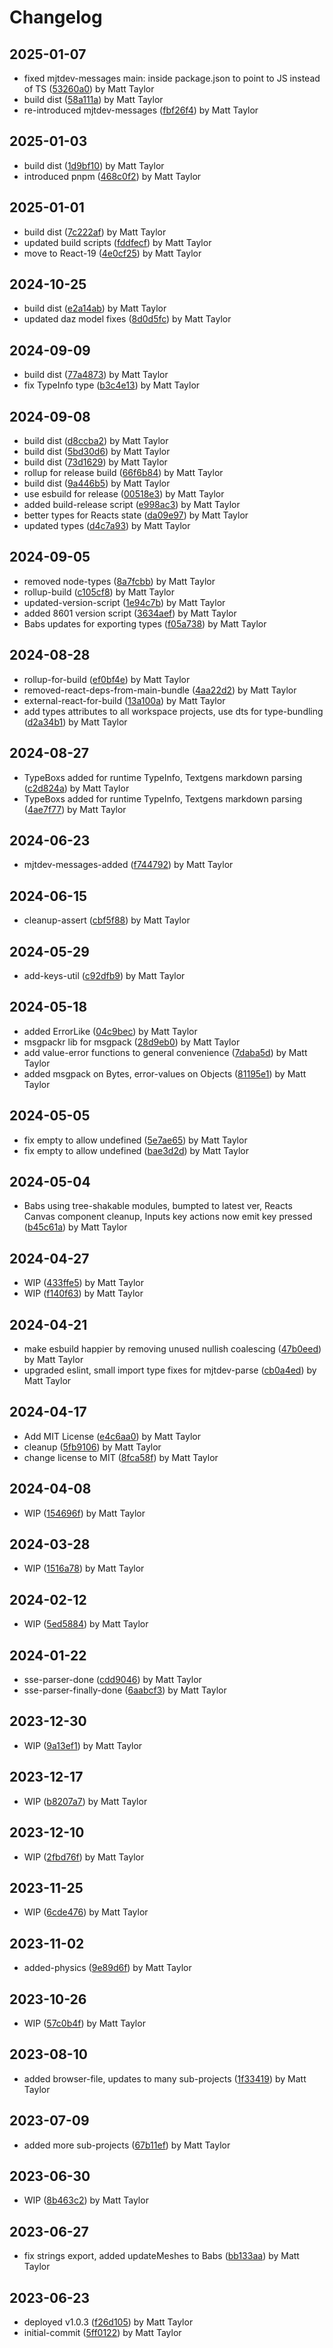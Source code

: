 # Changelog


## 2025-01-07
- fixed mjtdev-messages main: inside package.json to point to JS instead of TS ([53260a0](https://github.com/matthewjosephtaylor/avatar-3d/commit/53260a02a8570adf72f8120f247dbbbdf886b2e6)) by Matt Taylor
- build dist ([58a111a](https://github.com/matthewjosephtaylor/avatar-3d/commit/58a111a0afd39c0e3931f09fc27ed17b7d313223)) by Matt Taylor
- re-introduced mjtdev-messages ([fbf26f4](https://github.com/matthewjosephtaylor/avatar-3d/commit/fbf26f47fe8786d0eaa1075ee9d3ded0432f80c4)) by Matt Taylor

## 2025-01-03
- build dist ([1d9bf10](https://github.com/matthewjosephtaylor/avatar-3d/commit/1d9bf10635b922ab34caf367bc9ba8f0beb51b8a)) by Matt Taylor
- introduced pnpm ([468c0f2](https://github.com/matthewjosephtaylor/avatar-3d/commit/468c0f2d68fcd01105e6419b206bf6a7653fc445)) by Matt Taylor

## 2025-01-01
- build dist ([7c222af](https://github.com/matthewjosephtaylor/avatar-3d/commit/7c222aff0e49459f869aa5ddd197c87698f4f238)) by Matt Taylor
- updated build scripts ([fddfecf](https://github.com/matthewjosephtaylor/avatar-3d/commit/fddfecfff91e83825bdaec92a34521fb3d1a9dec)) by Matt Taylor
- move to React-19 ([4e0cf25](https://github.com/matthewjosephtaylor/avatar-3d/commit/4e0cf2587185763f6e350c108991c872d41da907)) by Matt Taylor

## 2024-10-25
- build dist ([e2a14ab](https://github.com/matthewjosephtaylor/avatar-3d/commit/e2a14ab331d38a15a9710baf13396fadd04a63dd)) by Matt Taylor
- updated daz model fixes ([8d0d5fc](https://github.com/matthewjosephtaylor/avatar-3d/commit/8d0d5fc7a9f5c0a5dfb4db227d1989f11e2eaa74)) by Matt Taylor

## 2024-09-09
- build dist ([77a4873](https://github.com/matthewjosephtaylor/avatar-3d/commit/77a4873dc1be8b4753534485fd0a6a1ae40dde59)) by Matt Taylor
- fix TypeInfo type ([b3c4e13](https://github.com/matthewjosephtaylor/avatar-3d/commit/b3c4e13f937615e21dceabc6fd8d258c26f29a81)) by Matt Taylor

## 2024-09-08
- build dist ([d8ccba2](https://github.com/matthewjosephtaylor/avatar-3d/commit/d8ccba2a8a400428143bbbeb941701449d5b3a83)) by Matt Taylor
- build dist ([5bd30d6](https://github.com/matthewjosephtaylor/avatar-3d/commit/5bd30d6ba673f05569c92c02afa5aa457715bfa0)) by Matt Taylor
- build dist ([73d1629](https://github.com/matthewjosephtaylor/avatar-3d/commit/73d162976bc2b184ac1b301f8d073ebc75627e92)) by Matt Taylor
- rollup for release build ([66f6b84](https://github.com/matthewjosephtaylor/avatar-3d/commit/66f6b8460a43cffdab59054eb50e5b2bc26958eb)) by Matt Taylor
- build dist ([9a446b5](https://github.com/matthewjosephtaylor/avatar-3d/commit/9a446b58fc525bec245123e9f6657426553e58c8)) by Matt Taylor
- use esbuild for release ([00518e3](https://github.com/matthewjosephtaylor/avatar-3d/commit/00518e323df97ce5221e5c7f441e7a44d6ba3d22)) by Matt Taylor
- added build-release script ([e998ac3](https://github.com/matthewjosephtaylor/avatar-3d/commit/e998ac3b51073f2697e7b33699595265b7d6406f)) by Matt Taylor
- better types for Reacts state ([da09e97](https://github.com/matthewjosephtaylor/avatar-3d/commit/da09e97541c980c33794e4a730af7fbbaf1c83d5)) by Matt Taylor
- updated types ([d4c7a93](https://github.com/matthewjosephtaylor/avatar-3d/commit/d4c7a93ee485fb31adf743729e3a3ecd61d2ce90)) by Matt Taylor

## 2024-09-05
- removed node-types ([8a7fcbb](https://github.com/matthewjosephtaylor/avatar-3d/commit/8a7fcbb0f924bfd913f62d5bfad46f1986c386d2)) by Matt Taylor
- rollup-build ([c105cf8](https://github.com/matthewjosephtaylor/avatar-3d/commit/c105cf8dff834e9f6fcac363918b2cd768e2b653)) by Matt Taylor
- updated-version-script ([1e94c7b](https://github.com/matthewjosephtaylor/avatar-3d/commit/1e94c7bb5b5ccdefe60814ee3d2be4598cceabf7)) by Matt Taylor
- added 8601 version script ([3634aef](https://github.com/matthewjosephtaylor/avatar-3d/commit/3634aefa81aab6e3500380de1c404dd347c3e0b2)) by Matt Taylor
- Babs updates for exporting types ([f05a738](https://github.com/matthewjosephtaylor/avatar-3d/commit/f05a7385b0f42183d92e41b1f3d0e5cbd298f5c4)) by Matt Taylor

## 2024-08-28
- rollup-for-build ([ef0bf4e](https://github.com/matthewjosephtaylor/avatar-3d/commit/ef0bf4eb2a1a816d0f501508670375d0aa778230)) by Matt Taylor
- removed-react-deps-from-main-bundle ([4aa22d2](https://github.com/matthewjosephtaylor/avatar-3d/commit/4aa22d275662d94d901836adccb2cadd85b286dc)) by Matt Taylor
- external-react-for-build ([13a100a](https://github.com/matthewjosephtaylor/avatar-3d/commit/13a100a2d9db5c1e4df5cea8a6f60cb1bf92ec40)) by Matt Taylor
- add types attributes to all workspace projects, use dts for type-bundling ([d2a34b1](https://github.com/matthewjosephtaylor/avatar-3d/commit/d2a34b1f1c2287f8caa43caadbea306e15b77bc3)) by Matt Taylor

## 2024-08-27
- TypeBoxs added for runtime TypeInfo, Textgens markdown parsing ([c2d824a](https://github.com/matthewjosephtaylor/avatar-3d/commit/c2d824aae0f35a6f20eaec1ff2d08880884962a6)) by Matt Taylor
- TypeBoxs added for runtime TypeInfo, Textgens markdown parsing ([4ae7f77](https://github.com/matthewjosephtaylor/avatar-3d/commit/4ae7f77b690517e5e89cb676315a8e77a1e90446)) by Matt Taylor

## 2024-06-23
- mjtdev-messages-added ([f744792](https://github.com/matthewjosephtaylor/avatar-3d/commit/f744792e72b23f21070b6931c243975d1d094cf4)) by Matt Taylor

## 2024-06-15
- cleanup-assert ([cbf5f88](https://github.com/matthewjosephtaylor/avatar-3d/commit/cbf5f88a285a52cd1dd1284750934931f4aa6019)) by Matt Taylor

## 2024-05-29
- add-keys-util ([c92dfb9](https://github.com/matthewjosephtaylor/avatar-3d/commit/c92dfb9f37c76e68822d80f5d7c3ee01ae75072c)) by Matt Taylor

## 2024-05-18
- added ErrorLike ([04c9bec](https://github.com/matthewjosephtaylor/avatar-3d/commit/04c9bec6fd23c1e612bdaa120ef393985640e386)) by Matt Taylor
- msgpackr lib for msgpack ([28d9eb0](https://github.com/matthewjosephtaylor/avatar-3d/commit/28d9eb083f8612390180a505bd18911aa86b38ee)) by Matt Taylor
- add value-error functions to general convenience ([7daba5d](https://github.com/matthewjosephtaylor/avatar-3d/commit/7daba5de8417887cf8725212afee60b26c187c35)) by Matt Taylor
- added msgpack on Bytes, error-values on Objects ([81195e1](https://github.com/matthewjosephtaylor/avatar-3d/commit/81195e1e9105337f290966c305c59f3b430da6b5)) by Matt Taylor

## 2024-05-05
- fix empty to allow undefined ([5e7ae65](https://github.com/matthewjosephtaylor/avatar-3d/commit/5e7ae65a7fc9948f237afc9b7ecbc76654d8e9ff)) by Matt Taylor
- fix empty to allow undefined ([bae3d2d](https://github.com/matthewjosephtaylor/avatar-3d/commit/bae3d2d68eeda3ca1a90936dbfa6dc2ed079c69d)) by Matt Taylor

## 2024-05-04
- Babs using tree-shakable modules, bumpted to latest ver, Reacts Canvas component cleanup, Inputs key actions now emit key pressed ([b45c61a](https://github.com/matthewjosephtaylor/avatar-3d/commit/b45c61a37277c05561f29230fe30154b3241e77f)) by Matt Taylor

## 2024-04-27
- WIP ([433ffe5](https://github.com/matthewjosephtaylor/avatar-3d/commit/433ffe506673eee67978ac2087113c6f50a030d7)) by Matt Taylor
- WIP ([f140f63](https://github.com/matthewjosephtaylor/avatar-3d/commit/f140f63488a8a70c140b4e2bb76fedfd7a7f52ec)) by Matt Taylor

## 2024-04-21
- make esbuild happier by removing unused nullish coalescing ([47b0eed](https://github.com/matthewjosephtaylor/avatar-3d/commit/47b0eed00879eb2e485fd7607ca587e14c336345)) by Matt Taylor
- upgraded eslint, small import type fixes for mjtdev-parse ([cb0a4ed](https://github.com/matthewjosephtaylor/avatar-3d/commit/cb0a4ed20b63b787b4d7150c9ec2032734d2cb1d)) by Matt Taylor

## 2024-04-17
- Add MIT License ([e4c6aa0](https://github.com/matthewjosephtaylor/avatar-3d/commit/e4c6aa09af7042df0fb394e5cc3a3dfe78322b1a)) by Matt Taylor
- cleanup ([5fb9106](https://github.com/matthewjosephtaylor/avatar-3d/commit/5fb91066837b7ae2db84147bada21ae351201740)) by Matt Taylor
- change license to MIT ([8fca58f](https://github.com/matthewjosephtaylor/avatar-3d/commit/8fca58f5e5845a91c32ddc56b9db68a11ce3c933)) by Matt Taylor

## 2024-04-08
- WIP ([154696f](https://github.com/matthewjosephtaylor/avatar-3d/commit/154696fafb66138ace6316402e5ba6b940593e52)) by Matt Taylor

## 2024-03-28
- WIP ([1516a78](https://github.com/matthewjosephtaylor/avatar-3d/commit/1516a7838d6292fa982e3bd9f5d484fc3d5f7701)) by Matt Taylor

## 2024-02-12
- WIP ([5ed5884](https://github.com/matthewjosephtaylor/avatar-3d/commit/5ed58843213e0636d8bc813e6a8812fd800d56fe)) by Matt Taylor

## 2024-01-22
- sse-parser-done ([cdd9046](https://github.com/matthewjosephtaylor/avatar-3d/commit/cdd90461352906f5049014429c6c253a936e509a)) by Matt Taylor
- sse-parser-finally-done ([6aabcf3](https://github.com/matthewjosephtaylor/avatar-3d/commit/6aabcf36c108c18401f53fb5ca63588966d8f90f)) by Matt Taylor

## 2023-12-30
- WIP ([9a13ef1](https://github.com/matthewjosephtaylor/avatar-3d/commit/9a13ef1820ac41ea9fe81e6a011b92c119b792c8)) by Matt Taylor

## 2023-12-17
- WIP ([b8207a7](https://github.com/matthewjosephtaylor/avatar-3d/commit/b8207a79d2d7765c71a02c88c0720c47583bf448)) by Matt Taylor

## 2023-12-10
- WIP ([2fbd76f](https://github.com/matthewjosephtaylor/avatar-3d/commit/2fbd76f2549ddfaf7f6899ed3c3b5b61fe14837b)) by Matt Taylor

## 2023-11-25
- WIP ([6cde476](https://github.com/matthewjosephtaylor/avatar-3d/commit/6cde476464958e3542e5e7a9559fe7b8ca5c88c2)) by Matt Taylor

## 2023-11-02
- added-physics ([9e89d6f](https://github.com/matthewjosephtaylor/avatar-3d/commit/9e89d6fbd0e13902d32bc40b26e063c1cced5b7e)) by Matt Taylor

## 2023-10-26
- WIP ([57c0b4f](https://github.com/matthewjosephtaylor/avatar-3d/commit/57c0b4f977848914b42c99362ad8519ad710737b)) by Matt Taylor

## 2023-08-10
- added browser-file, updates to many sub-projects ([1f33419](https://github.com/matthewjosephtaylor/avatar-3d/commit/1f334195dc4d606e23247e3130490793e9fe7b73)) by Matt Taylor

## 2023-07-09
- added more sub-projects ([67b11ef](https://github.com/matthewjosephtaylor/avatar-3d/commit/67b11ef0b6b2814d54a40279b8fe9672e9474e14)) by Matt Taylor

## 2023-06-30
- WIP ([8b463c2](https://github.com/matthewjosephtaylor/avatar-3d/commit/8b463c27af0e33cf76790185f9d02ea6b0a6a516)) by Matt Taylor

## 2023-06-27
- fix strings export, added updateMeshes to Babs ([bb133aa](https://github.com/matthewjosephtaylor/avatar-3d/commit/bb133aae014d4fa15c15a065bde0ca9230674d5e)) by Matt Taylor

## 2023-06-23
- deployed v1.0.3 ([f26d105](https://github.com/matthewjosephtaylor/avatar-3d/commit/f26d105fdd8e82346192431de0621247c2e252a2)) by Matt Taylor
- initial-commit ([5ff0122](https://github.com/matthewjosephtaylor/avatar-3d/commit/5ff0122e5b05a57603447f827f896b4135bd0eca)) by Matt Taylor
